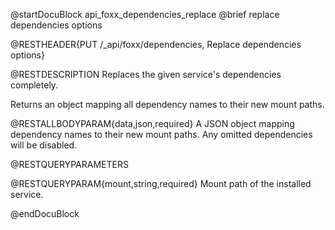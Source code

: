 @startDocuBlock api_foxx_dependencies_replace
@brief replace dependencies options

@RESTHEADER{PUT /_api/foxx/dependencies, Replace dependencies options}

@RESTDESCRIPTION
Replaces the given service's dependencies completely.

Returns an object mapping all dependency names to their new mount paths.

@RESTALLBODYPARAM{data,json,required}
A JSON object mapping dependency names to their new mount paths.
Any omitted dependencies will be disabled.

@RESTQUERYPARAMETERS

@RESTQUERYPARAM{mount,string,required}
Mount path of the installed service.

@endDocuBlock
